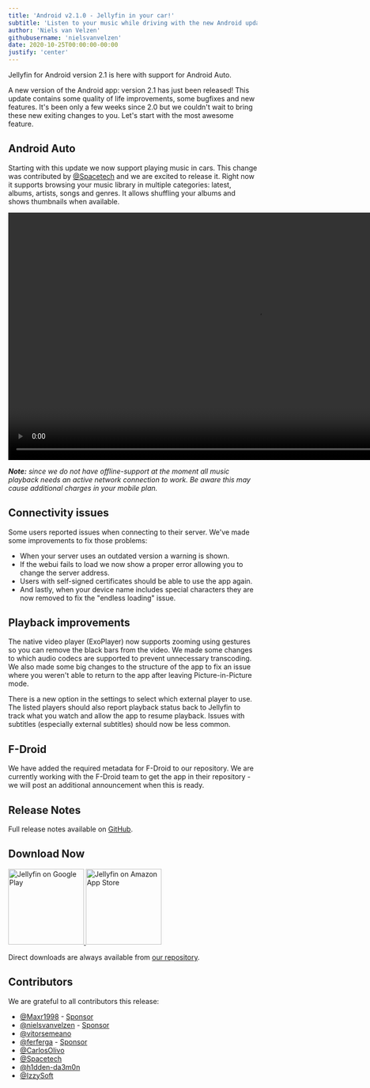 ```yaml
---
title: 'Android v2.1.0 - Jellyfin in your car!'
subtitle: 'Listen to your music while driving with the new Android update'
author: 'Niels van Velzen'
githubusername: 'nielsvanvelzen'
date: 2020-10-25T00:00:00-00:00
justify: 'center'
---
```


Jellyfin for Android version 2.1 is here with support for Android Auto.

<!--more-->

A new version of the Android app: version 2.1 has just been released! This update contains some quality of life improvements, some bugfixes and new features.
It's been only a few weeks since 2.0 but we couldn't wait to bring these new exiting changes to you. Let's start with the most awesome feature.

## Android Auto

Starting with this update we now support playing music in cars. This change was contributed by [@Spacetech](https://github.com/Spacetech) and we are excited to release it. Right now it supports browsing your music library in multiple categories: latest, albums, artists, songs and genres. It allows shuffling your albums and shows thumbnails when available.

<video controls loop autoplay muted playsinline class="inline justify" height="500">
	<source src="/images/posts/android-2-1-0/android-auto.webm" type="video/webm" />
</video>

_**Note:** since we do not have offline-support at the moment all music playback needs an active network connection to work. Be aware this may cause additional charges in your mobile plan._

## Connectivity issues

Some users reported issues when connecting to their server. We've made some improvements to fix those problems:

  - When your server uses an outdated version a warning is shown.
  - If the webui fails to load we now show a proper error allowing you to change the server address.
  - Users with self-signed certificates should be able to use the app again.
  - And lastly, when your device name includes special characters they are now removed to fix the "endless loading" issue.

## Playback improvements

The native video player (ExoPlayer) now supports zooming using gestures so you can remove the black bars from the video. We made some changes to which audio codecs are supported to prevent unnecessary transcoding. We also made some big changes to the structure of the app to fix an issue where you weren't able to return to the app after leaving Picture-in-Picture mode.

There is a new option in the settings to select which external player to use. The listed players should also report playback status back to Jellyfin to track what you watch and allow the app to resume playback. Issues with subtitles (especially external subtitles) should now be less common.

## F-Droid

We have added the required metadata for F-Droid to our repository. We are currently working with the F-Droid team to get the app in their repository - we will post an additional announcement when this is ready.

## Release Notes

Full release notes available on [GitHub](https://github.com/jellyfin/jellyfin-android/releases/tag/v2.1.0).

## Download Now

<a class="NoLinkLook" href="https://play.google.com/store/apps/details?id=org.jellyfin.mobile">
  <img width="153" alt="Jellyfin on Google Play" src="/images/store-icons/google-play.png" />
</a>

<a class="NoLinkLook" href="https://www.amazon.com/gp/product/B081RFTTQ9">
  <img width="153" alt="Jellyfin on Amazon App Store" src="/images/store-icons/amazon.png" />
</a>

Direct downloads are always available from [our repository](https://repo.jellyfin.org/releases/client/android/).

## Contributors

We are grateful to all contributors this release:

- [@Maxr1998](https://github.com/Maxr1998) - [Sponsor](https://github.com/sponsors/Maxr1998)
- [@nielsvanvelzen](https://github.com/nielsvanvelzen) - [Sponsor](https://github.com/sponsors/nielsvanvelzen)
- [@vitorsemeano](https://github.com/vitorsemeano)
- [@ferferga](https://github.com/ferferga) - [Sponsor](https://github.com/sponsors/ferferga)
- [@CarlosOlivo](https://github.com/CarlosOlivo)
- [@Spacetech](https://github.com/Spacetech)
- [@h1dden-da3m0n](https://github.com/h1dden-da3m0n)
- [@IzzySoft](https://github.com/IzzySoft)